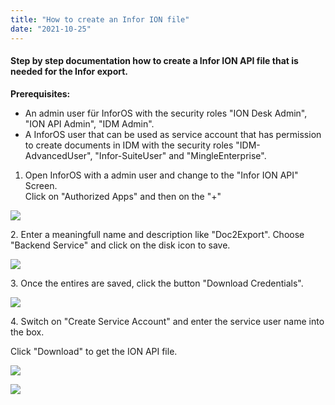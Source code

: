 ```yaml
---
title: "How to create an Infor ION file"
date: "2021-10-25"
---
```


#### Step by step documentation how to create a Infor ION API file that is needed for the Infor export.

**Prerequisites:**

- An admin user für InforOS with the security roles "ION Desk Admin", "ION API Admin", "IDM Admin".
- A InforOS user that can be used as service account that has permission to create documents in IDM with the security roles "IDM-AdvancedUser", "Infor-SuiteUser" and "MingleEnterprise".

1. Open InforOS with a admin user and change to the "Infor ION API" Screen.  
    Click on "Authorized Apps" and then on the "+"

![](/_images/doc2/image-14.png)

2\. Enter a meaningfull name and description like "Doc2Export". Choose "Backend Service" and click on the disk icon to save.

![](/_images/doc2/image-16-649x1024.png)

3\. Once the entires are saved, click the button "Download Credentials".

![](/_images/doc2/image-17-955x1024.png)

4\. Switch on "Create Service Account" and enter the service user name into the box.

Click "Download" to get the ION API file.

![](/_images/doc2/image-18.png)

![](/_images/doc2/image-19.png)
